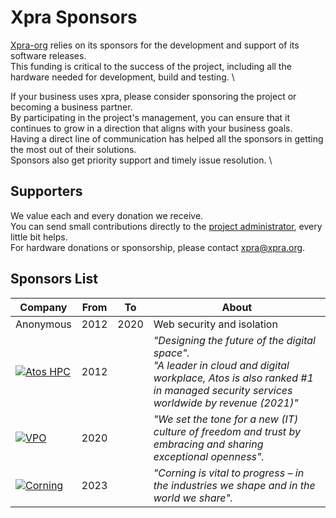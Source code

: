 # Xpra Sponsors


[Xpra-org](https://github.com/Xpra-org) relies on its sponsors for the development and support of its software releases. \
This funding is critical to the success of the project, including all the hardware needed for development, build and testing. \

If your business uses xpra, please consider sponsoring the project or becoming a business partner. \
By participating in the project's management, you can ensure that it continues to grow in a direction that aligns with your business goals. \
Having a direct line of communication has helped all the sponsors in getting the most out of their solutions. \
Sponsors also get priority support and timely issue resolution. \


## Supporters

We value each and every donation we receive. \
You can send small contributions directly to the [project administrator](https://github.com/sponsors/totaam), every little bit helps. \
For hardware donations or sponsorship, please contact [xpra@xpra.org](mailto:xpra@xpra.org).


## Sponsors List

| Company                                                                                                  | From | To   | About                                                                                                                                                                            |
|----------------------------------------------------------------------------------------------------------|------|------|----------------------------------------------------------------------------------------------------------------------------------------------------------------------------------|
| Anonymous                                                                                                | 2012 | 2020 | Web security and isolation                                                                                                                                                       |
| [![Atos HPC](images/logos/atos-black.png)](https://atos.net/en/solutions/high-performance-computing-hpc) | 2012 |      | _"Designing the future of the digital space"._<br />_"A leader in cloud and digital workplace, Atos is also ranked #1 in managed security services worldwide by revenue (2021)"_ |
| [![VPO](images/logos/vpo-small.png)](https://vpo.nl)                                                     | 2020 |      | _"We set the tone for a new (IT) culture of freedom and trust by embracing and sharing exceptional openness"._                                                                   |
| [![Corning](images/logos/corning.png)](https://vpo.nl)                                                   | 2023 |      | _"Corning is vital to progress – in the industries we shape and in the world we share"._                                                                                         |

